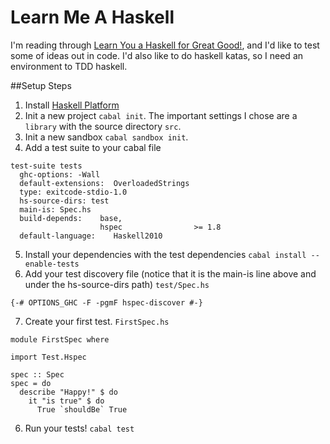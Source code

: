 # Learn Me A Haskell

I'm reading through [Learn You a Haskell for Great Good!](http://learnyouahaskell.com/chapters), and I'd like to test some of ideas out in code. I'd also like to do haskell katas, so I need an environment to TDD haskell.

##Setup Steps
1. Install [Haskell Platform](https://www.haskell.org/platform/)
2. Init a new project `cabal init`. The important settings I chose are a `library` with the source directory `src`.
3. Init a new sandbox `cabal sandbox init`.
4. Add a test suite to your cabal file
```
test-suite tests
  ghc-options: -Wall
  default-extensions:  OverloadedStrings
  type: exitcode-stdio-1.0
  hs-source-dirs: test
  main-is: Spec.hs
  build-depends:    base,
                    hspec                >= 1.8
  default-language:    Haskell2010
 ```
5. Install your dependencies with the test dependencies `cabal install --enable-tests`
6. Add your test discovery file (notice that it is the main-is line above and under the hs-source-dirs path)
`test/Spec.hs`
```
{-# OPTIONS_GHC -F -pgmF hspec-discover #-}
```
7. Create your first test.
`FirstSpec.hs`
```
module FirstSpec where

import Test.Hspec

spec :: Spec
spec = do
  describe "Happy!" $ do
    it "is true" $ do
      True `shouldBe` True
```
6. Run your tests! `cabal test`

